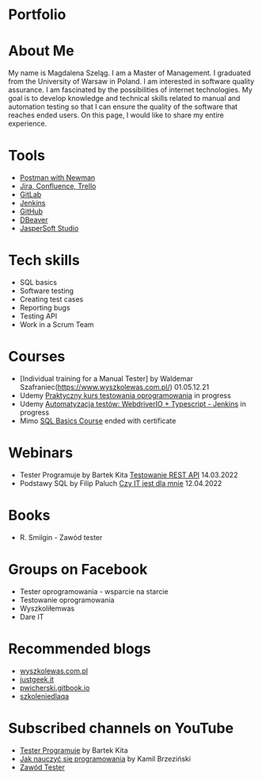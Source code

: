 # Portfolio
# About Me
My name is Magdalena Szeląg. I am a Master of Management. I graduated from the University of Warsaw in Poland. I am interested in software quality assurance. I am fascinated by the possibilities of internet technologies. My goal is to develop knowledge and technical skills related to manual and automation testing so that I can ensure the quality of the software that reaches ended users. On this page, I would like to share my entire experience.
# Tools
* [Postman with Newman](https://www.postman.com/)
* [Jira, Confluence, Trello](https://www.atlassian.com/)
* [GitLab](https://gitlab.com)
* [Jenkins](https://www.jenkins.io/)
* [GitHub](https://github.com/)
* [DBeaver](https://dbeaver.io/)
* [JasperSoft Studio](https://www.jaspersoft.com/)
# Tech skills 
* SQL basics
* Software testing
* Creating test cases
* Reporting bugs
* Testing API
* Work in a Scrum Team
# Courses
* [Individual training for a Manual Tester] by Waldemar Szafraniec(https://www.wyszkolewas.com.pl/) 01.05.12.21
* Udemy [Praktyczny kurs testowania oprogramowania](https://www.udemy.com/course/praktyczny-kurs-testowania-oprogramowania/learn/lecture/29008772?start=0#overview) in progress
* Udemy [Automatyzacja testów: WebdriverIO + Typescript - Jenkins](https://www.udemy.com/course/testowanie-automatyczne-webdriverio/learn/lecture/29312514?start=0#overview) in progress
* Mimo [SQL Basics Course](https://getmimo.com/) ended with certificate
# Webinars
* Tester Programuje by Bartek Kita [Testowanie REST API](https://www.youtube.com/watch?v=OFN7ay5UreY) 14.03.2022
* Podstawy SQL by Filip Paluch [Czy IT jest dla mnie](https://www.czyitjestdlamnie.pl/) 12.04.2022
# Books
* R. Smilgin - Zawód tester
# Groups on Facebook
* Tester oprogramowania - wsparcie na starcie
* Testowanie oprogramowania
* Wyszkoliłemwas
* Dare IT
# Recommended blogs
* [wyszkolewas.com.pl](https://www.wyszkolewas.com.pl/)
* [justgeek.it](https://geek.justjoin.it/)
* [pwicherski.gitbook.io](https://pwicherski.gitbook.io/testowanie-oprogramowania/)
* [szkoleniedlaqa](https://szkoleniedlaqa.pl/)
# Subscribed channels on YouTube
* [Tester Programuje](https://www.youtube.com/channel/UCb4yMKYzaO-jYGeFSvMuHJQ) by Bartek Kita
* [Jak nauczyć się programowania](https://www.youtube.com/channel/UCxFUKrMr2RNOUm8jztlKCAA) by Kamil Brzeziński
* [Zawód Tester](https://www.youtube.com/channel/UCUJzan4zBUpWwS1yWZZCwUw/featured)
